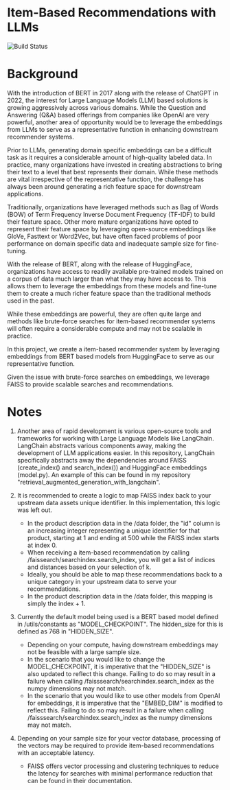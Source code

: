 # Item-Based Recommendations with LLMs

![Build Status](https://github.com/RohinMahesh/item_based_recommendations_with_llms/actions/workflows/ci.yml/badge.svg)

# Background

With the introduction of BERT in 2017 along with the release of ChatGPT in 2022, the interest for Large Language Models (LLM) based solutions is growing aggressively across various domains. While the Question and Answering (Q&A) based offerings from companies like OpenAI are very powerful, another area of opportunity would be to leverage the embeddings from LLMs to serve as a representative function in enhancing downstream recommender systems.

Prior to LLMs, generating domain specific embeddings can be a difficult task as it requires a considerable amount of high-quality labeled data. In practice, many organizations have invested in creating abstractions to bring their text to a level that best represents their domain. While these methods are vital irrespective of the representative function, the challenge has always been around generating a rich feature space for downstream applications.

Traditionally, organizations have leveraged methods such as Bag of Words (BOW) of Term Frequency Inverse Document Frequency (TF-IDF) to build their feature space. Other more mature organizations have opted to represent their feature space by leveraging open-source embeddings like GloVe, Fasttext or Word2Vec, but have often faced problems of poor performance on domain specific data and inadequate sample size for fine-tuning.

With the release of BERT, along with the release of HuggingFace, organizations have access to readily available pre-trained models trained on a corpus of data much larger than what they may have access to. This allows them to leverage the embeddings from these models and fine-tune them to create a much richer feature space than the traditional methods used in the past.

While these embeddings are powerful, they are often quite large and methods like brute-force searches for item-based recommender systems will often require a considerable compute and may not be scalable in practice. 

In this project, we create a item-based recommender system by leveraging embeddings from BERT based models from HuggingFace to serve as our representative function.

Given the issue with brute-force searches on embeddings, we leverage FAISS to provide scalable searches and recommendations.

# Notes

1. Another area of rapid development is various open-source tools and frameworks for working with Large Language Models like LangChain. LangChain abstracts various components away, making the development of LLM applications easier. In this repository, LangChain specifically abstracts away the dependencies around FAISS (create_index() and search_index()) and HuggingFace embeddings (model.py). An example of this can be found in my repository "retrieval_augmented_generation_with_langchain".

2. It is recommended to create a logic to map FAISS index back to your upstream data assets unique identifier. In this implementation, this logic was left out. 

   - In the product description data in the /data folder, the "id" column is an increasing integer representing a unique identifier for that product, starting at 1 and ending at 500 while the FAISS index starts at index 0.
   - When receiving a item-based recommendation by calling /faissearch/searchindex.search_index, you will get a list of indices and distances based on your selection of k.
   - Ideally, you should be able to map these recommendations back to a unique category in your upstream data to serve your recommendations.
   - In the product description data in the /data folder, this mapping is simply the index + 1.
     
3. Currently the default model being used is a BERT based model defined in /utils/constants as "MODEL_CHECKPOINT". The hidden_size for this is defined as 768 in "HIDDEN_SIZE".
   
   - Depending on your compute, having downstream embeddings may not be feasible with a large sample size. 
   - In the scenario that you would like to change the MODEL_CHECKPOINT, it is imperative that the "HIDDEN_SIZE" is also updated to reflect this change. Failing to do so may result in a failure when calling /faisssearch/searchindex.search_index as the numpy dimensions may not match.
   - In the scenario that you would like to use other models from OpenAI for embeddings, it is imperative that the "EMBED_DIM" is modified to reflect this. Failing to do so may result in a failure when calling /faisssearch/searchindex.search_index as the numpy dimensions may not match.

3. Depending on your sample size for your vector database, processing of the vectors may be required to provide item-based recommendations with an acceptable latency.

   - FAISS offers vector processing and clustering techniques to reduce the latency for searches with minimal performance reduction that can be found in their documentation.
